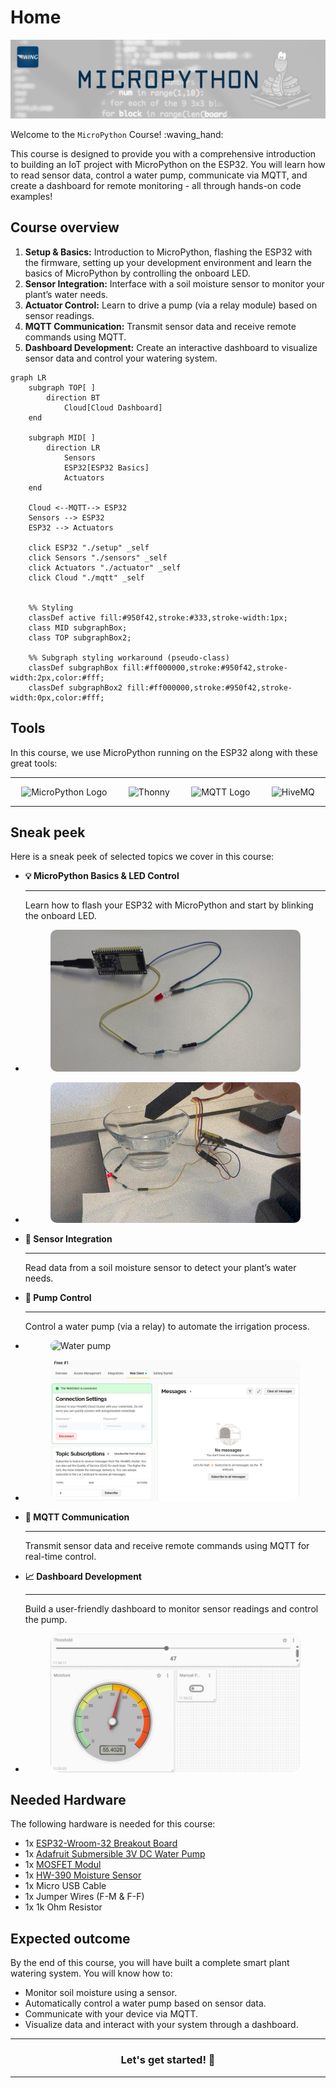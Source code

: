 # Home

![header](../assets/header/mpy.png)


Welcome to the `MicroPython` Course! :waving_hand:

This course is designed to provide you with a comprehensive introduction to building an IoT project with MicroPython on the ESP32. You will learn how to read sensor data, control a water pump, communicate via MQTT, and create a dashboard for remote monitoring - all through hands-on code examples!

## Course overview

1. **Setup & Basics:**  Introduction to MicroPython, flashing the ESP32 with the firmware, setting up your development environment and learn the basics of MicroPython by controlling the onboard LED.
3. **Sensor Integration:**  Interface with a soil moisture sensor to monitor your plant’s water needs.
4. **Actuator Control:**  Learn to drive a pump (via a relay module) based on sensor readings.
5. **MQTT Communication:**  Transmit sensor data and receive remote commands using MQTT.
6. **Dashboard Development:**  Create an interactive dashboard to visualize sensor data and control your watering system.

```mermaid
graph LR
    subgraph TOP[ ]
        direction BT
            Cloud[Cloud Dashboard]
    end

    subgraph MID[ ]
        direction LR
            Sensors
            ESP32[ESP32 Basics]
            Actuators
    end

    Cloud <--MQTT--> ESP32
    Sensors --> ESP32
    ESP32 --> Actuators

    click ESP32 "./setup" _self
    click Sensors "./sensors" _self
    click Actuators "./actuator" _self
    click Cloud "./mqtt" _self


    %% Styling
    classDef active fill:#950f42,stroke:#333,stroke-width:1px;
    class MID subgraphBox;
    class TOP subgraphBox2;

    %% Subgraph styling workaround (pseudo-class)
    classDef subgraphBox fill:#ff000000,stroke:#950f42,stroke-width:2px,color:#fff;
    classDef subgraphBox2 fill:#ff000000,stroke:#950f42,stroke-width:0px,color:#fff;
```

## Tools

In this course, we use MicroPython running on the ESP32 along with these great tools:

---

<div class="row" style="display: flex; justify-content: space-around;">
    <div class="col">
        <img src="https://www.udoo.org/wp-content/uploads/2024/03/micropython-logo.png" 
        alt="MicroPython Logo" style="height: 50px; background-color: white;">
    </div>
    <div class="col">
        <img src="https://raw.githubusercontent.com/thonny/thonny/refs/heads/master/thonny/res/thonny.png" 
        alt="Thonny" style="height: 50px;">
    </div>
    <div class="col">
        <img src="https://upload.wikimedia.org/wikipedia/commons/e/e0/Mqtt-hor.svg" 
        alt="MQTT Logo" style="height: 50px;">
    </div>
    <div class="col">
        <img src="https://www.hivemq.com/sb-assets/f/243938/800x400/b2d70e4d5a/hivemq-cloud-400x200.svg" 
        alt="HiveMQ" style="height: 50px;">
    </div>
</div>

---

## Sneak peek

Here is a sneak peek of selected topics we cover in this course:

<div class="grid cards" markdown>

-   __:bulb: MicroPython Basics & LED Control__ 

    --- 
    Learn how to flash your ESP32 with MicroPython and start by blinking the onboard LED.

-   <figure markdown="span">
        <img 
                src="/assets/micropython/real_blink.gif" alt="blink" 
                style="border-radius:10px;"
            >
    </figure>

-   <figure markdown="span">
        <img 
                src="/assets/micropython/sensor_led.gif" alt="blink" 
                style="border-radius:10px;"
            >
    </figure>

-   __:seedling: Sensor Integration__ 

    --- 
    Read data from a soil moisture sensor to detect your plant’s water needs.

-   __:electric_plug: Pump Control__ 

    --- 
    Control a water pump (via a relay) to automate the irrigation process.

-   <figure markdown="span">
        <img src="https://cdn-shop.adafruit.com/970x728/4547-08.jpg" alt="Water pump " style="border-radius: 10px;">
    </figure>


-   <figure markdown="span">
        <img src="/assets/micropython/hive_4.png" 
             alt="LED Control" style="border-radius: 15px;">
    </figure>

-   __:satellite: MQTT Communication__ 

    --- 
    Transmit sensor data and receive remote commands using MQTT for real-time control.


-   __:chart_with_upwards_trend: Dashboard Development__ 

    --- 
    Build a user-friendly dashboard to monitor sensor readings and control the pump.

-   <figure markdown="span">
        <img src="/assets/micropython/dashboard1.png" 
             alt="LED Control" style="border-radius: 15px;">
    </figure>


</div>

## Needed Hardware

The following hardware is needed for this course:

- 1x [ESP32-Wroom-32 Breakout Board](https://www.az-delivery.de/products/esp32-developmentboard)
- 1x [Adafruit Submersible 3V DC Water Pump](https://www.adafruit.com/product/4547)
- 1x [MOSFET Modul](https://www.keyestudio.com/products/1pcs-mos-fet-tube-drive-module-irf520-driver-module-for-arduino-driver-module)
- 1x [HW-390 Moisture Sensor](https://www.vipitec.de/produkt/kapazitiver-bodenfeuchtesensor-v2-0-mit-anleitung-hw-390-3-3-5-v_06-0002-00001A)
- 1x Micro USB Cable
- 1x Jumper Wires (F-M & F-F)
- 1x 1k Ohm Resistor


## Expected outcome

By the end of this course, you will have built a complete smart plant watering system. You will know how to:

- Monitor soil moisture using a sensor.
- Automatically control a water pump based on sensor data.
- Communicate with your device via MQTT.
- Visualize data and interact with your system through a dashboard.

---

<div style="text-align: center">
    <h3>Let's get started! 🚀</h3>
</div>

---
